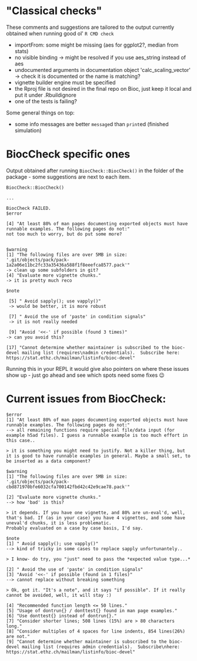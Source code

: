 # "Classical checks"

These comments and suggestions are tailored to the output currently obtained when running good ol' `R CMD check`

- importFrom: some might be missing (aes for ggplot2?, median from stats)
- no visible binding -> might be resolved if you use aes_string instead of aes
- undocumented arguments in documentation object 'calc_scaling_vector' -> check it is documented or the name is matching?
- vignette builder engine must be specified
- the Rproj file is not desired in the final repo on Bioc, just keep it local and put it under .Rbuildignore
- one of the tests is failing?

Some general things on top:
- some info messages are better `message`d than `print`ed (finished simulation)


# BiocCheck specific ones

Output obtained after running `BiocCheck::BiocCheck()` in the folder of the package - some suggestions are next to each item.

```
BiocCheck::BiocCheck()

...

BiocCheck FAILED.
$error

[4] "At least 80% of man pages documenting exported objects must have runnable examples. The following pages do not:"
not too much to worry, but do put some more?


$warning
[1] "The following files are over 5MB in size: '.git/objects/pack/pack-1a2a06e11bc2fc33a35436a588f1f8eeefca8577.pack'"
-> clean up some subfolders in git?
[4] "Evaluate more vignette chunks."                                                                                  
-> it is pretty much reco

$note

 [5] " Avoid sapply(); use vapply()"    
 -> would be better, it is more robust
                                                                    
 [7] " Avoid the use of 'paste' in condition signals" 
 -> it is not really needed
                                          
 [9] "Avoid '<<-' if possible (found 3 times)"                                                                                          -> can you avoid this?                                                

[17] "Cannot determine whether maintainer is subscribed to the bioc-devel mailing list (requires\nadmin credentials).  Subscribe here: https://stat.ethz.ch/mailman/listinfo/bioc-devel"
```

Running this in your REPL it would give also pointers on where these issues show up - just go ahead and see which spots need some fixes :wink:

# Current issues from BiocCheck:
 ```
$error
[1] "At least 80% of man pages documenting exported objects must have runnable examples. The following pages do not:"
--> all remaining functions require special file/data input (for example h5ad files). I guess a runnable example is too much effort in this case..

> it is something you might need to justify. Not a killer thing, but it is good to have runnable examples in general. Maybe a small set, to be inserted as a data component?

$warning
[1] "The following files are over 5MB in size: '.git/objects/pack/pack-cbd871970bfe6032cfa700142fbd42c42e9cae78.pack'"

[2] "Evaluate more vignette chunks."
--> how 'bad' is this?

> it depends. If you have one vignette, and 80% are un-eval'd, well, that's bad. If (as in your case) you have 4 vignettes, and some have uneval'd chunks, it is less problematic.
Probably evaluated on a case by case basis, I'd say.

$note
[1] " Avoid sapply(); use vapply()"    
--> kind of tricky in some cases to replace sapply unfortunantely..

> I know- do try, you "just" need to pass the *expected value type...*

[2] " Avoid the use of 'paste' in condition signals"                                                                                                                                   
[3] "Avoid '<<-' if possible (found in 1 files)"  
--> cannot replace without breaking something

> Ok, got it. "It's a note", and it says "if possible". If it really cannot be avoided, well, it will stay :)

[4] "Recommended function length <= 50 lines."                                                                                                                                         
[5] "Usage of dontrun{} / donttest{} found in man page examples."                                                                                                                      
[6] "Use donttest{} instead of dontrun{}."                                                                                                                                             
[7] "Consider shorter lines; 508 lines (15%) are > 80 characters long."                                                                                                                
[8] "Consider multiples of 4 spaces for line indents, 854 lines(26%) are not."                                                                                                         
[9] "Cannot determine whether maintainer is subscribed to the bioc-devel mailing list (requires admin credentials).  Subscribe\nhere: https://stat.ethz.ch/mailman/listinfo/bioc-devel"
```
